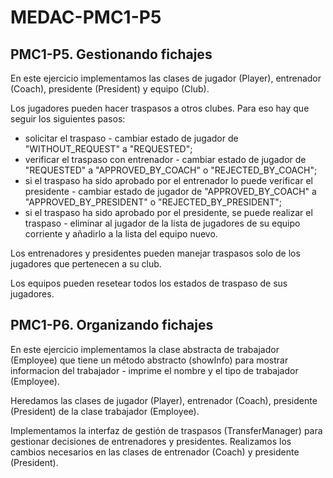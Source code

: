# MEDAC-PMC1-P5

## PMC1-P5. Gestionando fichajes

En este ejercicio implementamos las clases de jugador (Player), entrenador (Coach), presidente (President) y equipo (Club).

Los jugadores pueden hacer traspasos a otros clubes. Para eso hay que seguir los siguientes pasos:
* solicitar el traspaso - cambiar estado de jugador de "WITHOUT_REQUEST" a "REQUESTED";
* verificar el traspaso con entrenador - cambiar estado de jugador de "REQUESTED" a "APPROVED_BY_COACH" o "REJECTED_BY_COACH";
* si el traspaso ha sido aprobado por el entrenador lo puede verificar el presidente - cambiar estado de jugador de "APPROVED_BY_COACH" a "APPROVED_BY_PRESIDENT" o "REJECTED_BY_PRESIDENT";
* si el traspaso ha sido aprobado por el presidente, se puede realizar el traspaso - eliminar al jugador de la lista de jugadores de su equipo corriente y añadirlo a la lista del equipo nuevo.

Los entrenadores y presidentes pueden manejar traspasos solo de los jugadores que pertenecen a su club.

Los equipos pueden resetear todos los estados de traspaso de sus jugadores.

## PMC1-P6. Organizando fichajes

En este ejercicio implementamos la clase abstracta de trabajador (Employee) que tiene un método abstracto (showInfo) para mostrar informacion del trabajador - imprime el nombre y el tipo de trabajador (Employee).

Heredamos las clases de jugador (Player), entrenador (Coach), presidente (President) de la clase trabajador (Employee).

Implementamos la interfaz de gestión de traspasos (TransferManager) para gestionar decisiones de entrenadores y presidentes. Realizamos los cambios necesarios en las clases de entrenador (Coach) y presidente (President).